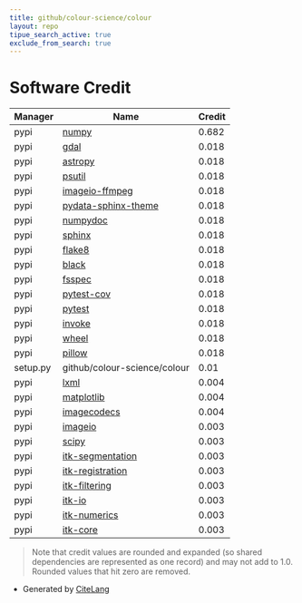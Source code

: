```yaml
---
title: github/colour-science/colour
layout: repo
tipue_search_active: true
exclude_from_search: true
---
```

# Software Credit

|Manager|Name|Credit|
|-------|----|------|
|pypi|[numpy](https://www.numpy.org)|0.682|
|pypi|[gdal](http://www.gdal.org)|0.018|
|pypi|[astropy](http://astropy.org)|0.018|
|pypi|[psutil](https://pypi.org/project/psutil)|0.018|
|pypi|[imageio-ffmpeg](https://pypi.org/project/imageio-ffmpeg)|0.018|
|pypi|[pydata-sphinx-theme](https://pypi.org/project/pydata-sphinx-theme)|0.018|
|pypi|[numpydoc](https://pypi.org/project/numpydoc)|0.018|
|pypi|[sphinx](https://pypi.org/project/sphinx)|0.018|
|pypi|[flake8](https://pypi.org/project/flake8)|0.018|
|pypi|[black](https://pypi.org/project/black)|0.018|
|pypi|[fsspec](https://pypi.org/project/fsspec)|0.018|
|pypi|[pytest-cov](https://pypi.org/project/pytest-cov)|0.018|
|pypi|[pytest](https://pypi.org/project/pytest)|0.018|
|pypi|[invoke](https://pypi.org/project/invoke)|0.018|
|pypi|[wheel](https://pypi.org/project/wheel)|0.018|
|pypi|[pillow](https://pypi.org/project/pillow)|0.018|
|setup.py|github/colour-science/colour|0.01|
|pypi|[lxml](https://pypi.org/project/lxml)|0.004|
|pypi|[matplotlib](https://pypi.org/project/matplotlib)|0.004|
|pypi|[imagecodecs](https://pypi.org/project/imagecodecs)|0.004|
|pypi|[imageio](https://github.com/imageio/imageio)|0.003|
|pypi|[scipy](https://www.scipy.org)|0.003|
|pypi|[itk-segmentation](https://pypi.org/project/itk-segmentation)|0.003|
|pypi|[itk-registration](https://pypi.org/project/itk-registration)|0.003|
|pypi|[itk-filtering](https://pypi.org/project/itk-filtering)|0.003|
|pypi|[itk-io](https://pypi.org/project/itk-io)|0.003|
|pypi|[itk-numerics](https://pypi.org/project/itk-numerics)|0.003|
|pypi|[itk-core](https://pypi.org/project/itk-core)|0.003|


> Note that credit values are rounded and expanded (so shared dependencies are represented as one record) and may not add to 1.0. Rounded values that hit zero are removed.


- Generated by [CiteLang](https://github.com/vsoch/citelang)
